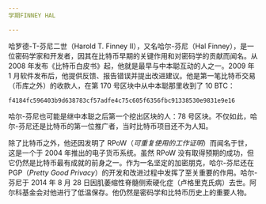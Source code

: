 ```yaml
---
学期FINNEY HAL

---
```

哈罗德-T-芬尼二世（Harold T. Finney II），又名哈尔-芬尼（Hal Finney），是一位密码学家和开发者，因其在比特币早期的关键作用和对密码学的贡献而闻名。从 2008 年发布《比特币白皮书》起，他就是最早与中本聪互动的人之一。2009 年 1 月软件发布后，他提供反馈、报告错误并提出改进建议。他是第一笔比特币交易（币库之外）的收款人，在第 170 号区块中从中本聪那里收到了 10 BTC：

```text
f4184fc596403b9d638783cf57adfe4c75c605f6356fbc91338530e9831e9e16
```

哈尔-芬尼也可能是继中本聪之后第一个挖出区块的人：78 号区块。不仅如此，哈尔-芬尼还是比特币的第一位推广者，当时比特币项目还不为人知。

除了比特币之外，他还因发明了 RPoW（*可重复使用的工作证明*）而闻名于世，这是一个于 2004 年推出的电子货币系统。虽然 RPoW 没有取得预期的成功，但它仍然是比特币最有成就的前身之一。作为一名坚定的加密朋克，哈尔-芬尼还在 PGP（*Pretty Good Privacy*）的开发和改进过程中发挥了至关重要的作用。哈尔-芬尼于 2014 年 8 月 28 日因肌萎缩性脊髓侧索硬化症（卢格里克氏病）去世。阿尔科基金会对他进行了低温保存。他仍然是密码学和比特币历史上的重要人物。